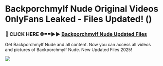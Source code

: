 # Backporchmylf Nude Original Videos 0nlyFans Leaked - Files Updated! ()

<h3>🔴 CLICK HERE 🌐==►► <a href="https://tinyurl.com/2p9ay9w9" rel="nofollow">Backporchmylf Nude Updated Files</a></h3>

Get Backporchmylf Nude and all content. Now you can access all videos and pictures of Backporchmylf Nude. New Updated Files 2025!

[![](https://i.imgur.com/KQgVmj3.gif)](https://tinyurl.com/2p9ay9w9)
